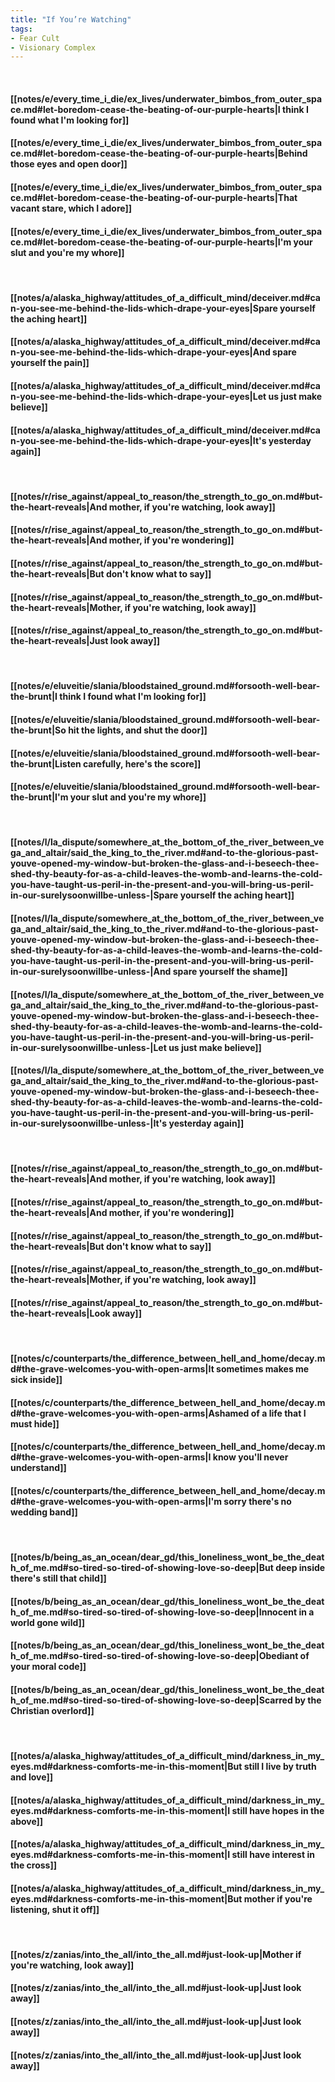 ```yaml
---
title: "If You’re Watching"
tags:
- Fear Cult
- Visionary Complex
---
```

&nbsp;
#### [[notes/e/every_time_i_die/ex_lives/underwater_bimbos_from_outer_space.md#let-boredom-cease-the-beating-of-our-purple-hearts|I think I found what I'm looking for]]
#### [[notes/e/every_time_i_die/ex_lives/underwater_bimbos_from_outer_space.md#let-boredom-cease-the-beating-of-our-purple-hearts|Behind those eyes and open door]]
#### [[notes/e/every_time_i_die/ex_lives/underwater_bimbos_from_outer_space.md#let-boredom-cease-the-beating-of-our-purple-hearts|That vacant stare, which I adore]]
#### [[notes/e/every_time_i_die/ex_lives/underwater_bimbos_from_outer_space.md#let-boredom-cease-the-beating-of-our-purple-hearts|I'm your slut and you're my whore]]
&nbsp;
#### [[notes/a/alaska_highway/attitudes_of_a_difficult_mind/deceiver.md#can-you-see-me-behind-the-lids-which-drape-your-eyes|Spare yourself the aching heart]]
#### [[notes/a/alaska_highway/attitudes_of_a_difficult_mind/deceiver.md#can-you-see-me-behind-the-lids-which-drape-your-eyes|And spare yourself the pain]]
#### [[notes/a/alaska_highway/attitudes_of_a_difficult_mind/deceiver.md#can-you-see-me-behind-the-lids-which-drape-your-eyes|Let us just make believe]]
#### [[notes/a/alaska_highway/attitudes_of_a_difficult_mind/deceiver.md#can-you-see-me-behind-the-lids-which-drape-your-eyes|It's yesterday again]]
&nbsp;
#### [[notes/r/rise_against/appeal_to_reason/the_strength_to_go_on.md#but-the-heart-reveals|And mother, if you're watching, look away]]
#### [[notes/r/rise_against/appeal_to_reason/the_strength_to_go_on.md#but-the-heart-reveals|And mother, if you're wondering]]
#### [[notes/r/rise_against/appeal_to_reason/the_strength_to_go_on.md#but-the-heart-reveals|But don't know what to say]]
#### [[notes/r/rise_against/appeal_to_reason/the_strength_to_go_on.md#but-the-heart-reveals|Mother, if you're watching, look away]]
#### [[notes/r/rise_against/appeal_to_reason/the_strength_to_go_on.md#but-the-heart-reveals|Just look away]]
&nbsp;
#### [[notes/e/eluveitie/slania/bloodstained_ground.md#forsooth-well-bear-the-brunt|I think I found what I'm looking for]]
#### [[notes/e/eluveitie/slania/bloodstained_ground.md#forsooth-well-bear-the-brunt|So hit the lights, and shut the door]]
#### [[notes/e/eluveitie/slania/bloodstained_ground.md#forsooth-well-bear-the-brunt|Listen carefully, here's the score]]
#### [[notes/e/eluveitie/slania/bloodstained_ground.md#forsooth-well-bear-the-brunt|I'm your slut and you're my whore]]
&nbsp;
#### [[notes/l/la_dispute/somewhere_at_the_bottom_of_the_river_between_vega_and_altair/said_the_king_to_the_river.md#and-to-the-glorious-past-youve-opened-my-window-but-broken-the-glass-and-i-beseech-thee-shed-thy-beauty-for-as-a-child-leaves-the-womb-and-learns-the-cold-you-have-taught-us-peril-in-the-present-and-you-will-bring-us-peril-in-our-surelysoonwillbe-unless-|Spare yourself the aching heart]]
#### [[notes/l/la_dispute/somewhere_at_the_bottom_of_the_river_between_vega_and_altair/said_the_king_to_the_river.md#and-to-the-glorious-past-youve-opened-my-window-but-broken-the-glass-and-i-beseech-thee-shed-thy-beauty-for-as-a-child-leaves-the-womb-and-learns-the-cold-you-have-taught-us-peril-in-the-present-and-you-will-bring-us-peril-in-our-surelysoonwillbe-unless-|And spare yourself the shame]]
#### [[notes/l/la_dispute/somewhere_at_the_bottom_of_the_river_between_vega_and_altair/said_the_king_to_the_river.md#and-to-the-glorious-past-youve-opened-my-window-but-broken-the-glass-and-i-beseech-thee-shed-thy-beauty-for-as-a-child-leaves-the-womb-and-learns-the-cold-you-have-taught-us-peril-in-the-present-and-you-will-bring-us-peril-in-our-surelysoonwillbe-unless-|Let us just make believe]]
#### [[notes/l/la_dispute/somewhere_at_the_bottom_of_the_river_between_vega_and_altair/said_the_king_to_the_river.md#and-to-the-glorious-past-youve-opened-my-window-but-broken-the-glass-and-i-beseech-thee-shed-thy-beauty-for-as-a-child-leaves-the-womb-and-learns-the-cold-you-have-taught-us-peril-in-the-present-and-you-will-bring-us-peril-in-our-surelysoonwillbe-unless-|It's yesterday again]]
&nbsp;
#### [[notes/r/rise_against/appeal_to_reason/the_strength_to_go_on.md#but-the-heart-reveals|And mother, if you're watching, look away]]
#### [[notes/r/rise_against/appeal_to_reason/the_strength_to_go_on.md#but-the-heart-reveals|And mother, if you're wondering]]
#### [[notes/r/rise_against/appeal_to_reason/the_strength_to_go_on.md#but-the-heart-reveals|But don't know what to say]]
#### [[notes/r/rise_against/appeal_to_reason/the_strength_to_go_on.md#but-the-heart-reveals|Mother, if you're watching, look away]]
#### [[notes/r/rise_against/appeal_to_reason/the_strength_to_go_on.md#but-the-heart-reveals|Look away]]
&nbsp;
#### [[notes/c/counterparts/the_difference_between_hell_and_home/decay.md#the-grave-welcomes-you-with-open-arms|It sometimes makes me sick inside]]
#### [[notes/c/counterparts/the_difference_between_hell_and_home/decay.md#the-grave-welcomes-you-with-open-arms|Ashamed of a life that I must hide]]
#### [[notes/c/counterparts/the_difference_between_hell_and_home/decay.md#the-grave-welcomes-you-with-open-arms|I know you'll never understand]]
#### [[notes/c/counterparts/the_difference_between_hell_and_home/decay.md#the-grave-welcomes-you-with-open-arms|I'm sorry there's no wedding band]]
&nbsp;
#### [[notes/b/being_as_an_ocean/dear_gd/this_loneliness_wont_be_the_death_of_me.md#so-tired-so-tired-of-showing-love-so-deep|But deep inside there's still that child]]
#### [[notes/b/being_as_an_ocean/dear_gd/this_loneliness_wont_be_the_death_of_me.md#so-tired-so-tired-of-showing-love-so-deep|Innocent in a world gone wild]]
#### [[notes/b/being_as_an_ocean/dear_gd/this_loneliness_wont_be_the_death_of_me.md#so-tired-so-tired-of-showing-love-so-deep|Obediant of your moral code]]
#### [[notes/b/being_as_an_ocean/dear_gd/this_loneliness_wont_be_the_death_of_me.md#so-tired-so-tired-of-showing-love-so-deep|Scarred by the Christian overlord]]
&nbsp;
#### [[notes/a/alaska_highway/attitudes_of_a_difficult_mind/darkness_in_my_eyes.md#darkness-comforts-me-in-this-moment|But still I live by truth and love]]
#### [[notes/a/alaska_highway/attitudes_of_a_difficult_mind/darkness_in_my_eyes.md#darkness-comforts-me-in-this-moment|I still have hopes in the above]]
#### [[notes/a/alaska_highway/attitudes_of_a_difficult_mind/darkness_in_my_eyes.md#darkness-comforts-me-in-this-moment|I still have interest in the cross]]
#### [[notes/a/alaska_highway/attitudes_of_a_difficult_mind/darkness_in_my_eyes.md#darkness-comforts-me-in-this-moment|But mother if you're listening, shut it off]]
&nbsp;
#### [[notes/z/zanias/into_the_all/into_the_all.md#just-look-up|Mother if you're watching, look away]]
#### [[notes/z/zanias/into_the_all/into_the_all.md#just-look-up|Just look away]]
#### [[notes/z/zanias/into_the_all/into_the_all.md#just-look-up|Just look away]]
#### [[notes/z/zanias/into_the_all/into_the_all.md#just-look-up|Just look away]]
